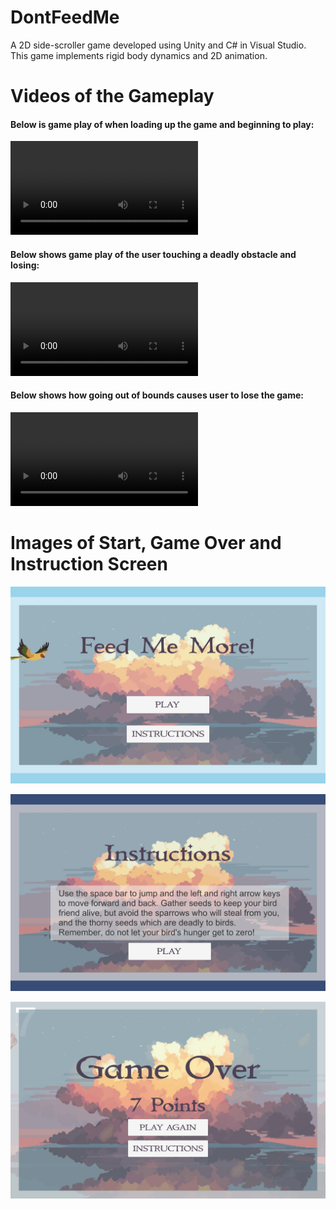 # DontFeedMe
A 2D side-scroller game developed using Unity and C# in Visual Studio. This game implements rigid body dynamics and 2D animation.

# Videos of the Gameplay

#### Below is game play of when loading up the game and beginning to play:
<video src="https://user-images.githubusercontent.com/Gameplay1.mov"></video>

#### Below shows game play of the user touching a deadly obstacle and losing:
<video src="https://user-images.githubusercontent.com/Gameplay2.mov"></video>

#### Below shows how going out of bounds causes user to lose the game: 
<video src="https://user-images.githubusercontent.com/Gameplay3.mov"></video>

# Images of Start, Game Over and Instruction Screen
![Game Start Screen](Gamestart.png)

![Game Instructions Screen](Instructions.png)

![Game Over Screen](Gameover.png)
